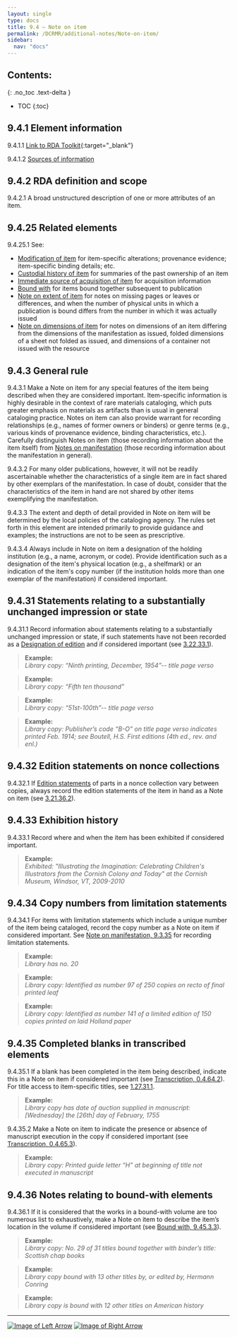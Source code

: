 ```yaml
---
layout: single
type: docs
title: 9.4 — Note on item
permalink: /DCRMR/additional-notes/Note-on-item/
sidebar:
  nav: "docs"
---
```


## Contents:
{: .no_toc .text-delta }

- TOC
{:toc}

## 9.4.1 Element information

<a name="9.4.1.1">9.4.1.1</a> [Link to RDA Toolkit](https://access.rdatoolkit.org/Content/Index?externalId=en-US_ala-d135d10a-4888-3955-bdb7-30a23c1add97){:target="_blank"}

<a name="9.4.1.2">9.4.1.2</a> [Sources of information](/DCRMR/additional-notes/#9011-sources-of-information)

## 9.4.2 RDA definition and scope

<a name="9.4.2.1">9.4.2.1</a> A broad unstructured description of one or more attributes of an item.

## 9.4.25 Related elements

<a name="9.4.25.1">9.4.25.1</a> See:

+ [Modification of item](/DCRMR/additional-notes/Modification-of-item/) for item-specific alterations; provenance evidence; item-specific binding details; etc.
+ [Custodial history of item](/DCRMR/additional-notes/Custodial-history-of-item/) for summaries of the past ownership of an item
+ [Immediate source of acquisition of item](/DCRMR/additional-notes/Immediate-source-of-acquisition-of-item/) for acquisition information
+ [Bound with](/DCRMR/additional-notes/Bound-with/) for items bound together subsequent to publication
+ [Note on extent of item](/DCRMR/additional-notes/Note-on-extent-of-item/) for notes on missing pages or leaves or differences, and when the number of physical units in which a publication is bound differs from the number in which it was actually issued
+ [Note on dimensions of item](/DCRMR/additional-notes/Note-on-dimensions-of-item/) for notes on dimensions of an item differing from the dimensions of the manifestation as issued, folded dimensions of a sheet not folded as issued, and dimensions of a container not issued with the resource

## 9.4.3 General rule

<a name="9.4.3.1">9.4.3.1</a> Make a Note on item for any special features of the item being described when they are considered important. Item-specific information is highly desirable in the context of rare materials cataloging, which puts greater emphasis on materials as artifacts than is usual in general cataloging practice. Notes on item can also provide warrant for recording relationships (e.g., names of former owners or binders) or genre terms (e.g., various kinds of provenance evidence, binding characteristics, etc.). Carefully distinguish Notes on item (those recording information about the item itself) from [Notes on manifestation](/DCRMR/additional-notes/Note-on-manifestation/) (those recording information about the manifestation in general).

<a name="9.4.3.2">9.4.3.2</a> For many older publications, however, it will not be readily ascertainable whether the characteristics of a single item are in fact shared by other exemplars of the manifestation. In case of doubt, consider that the characteristics of the item in hand are not shared by other items exemplifying the manifestation.

<a name="9.4.3.3">9.4.3.3</a> The extent and depth of detail provided in Note on item will be determined by the local policies of the cataloging agency. The rules set forth in this element are intended primarily to provide guidance and examples; the instructions are not to be seen as prescriptive.

<a name="9.4.3.4">9.4.3.4</a> Always include in Note on item a designation of the holding institution (e.g., a name, acronym, or code). Provide identification such as a designation of the item's physical location (e.g., a shelfmark) or an indication of the item's copy number (if the institution holds more than one exemplar of the manifestation) if considered important.

## 9.4.31 Statements relating to a substantially unchanged impression or state

<a name="9.4.31.1">9.4.31.1</a> Record information about statements relating to a substantially unchanged impression or state, if such statements have not been recorded as a [Designation of edition](/DCRMR/edition/Designation-of-edition/) and if considered important (see [3.22.33.1](/DCRMR/edition/Designation-of-edition/#3.22.33.1)).

>**Example:**  
><CITE>Library copy: “Ninth printing, December, 1954”-- title page verso</CITE>

>**Example:**  
><CITE>Library copy: “Fifth ten thousand”</CITE>

>**Example:**  
><CITE>Library copy: “51st-100th”-- title page verso</CITE>

>**Example:**  
><CITE>Library copy: Publisher’s code “B-O” on title page verso indicates printed Feb. 1914; see Boutell, H.S. First editions (4th ed., rev. and enl.)</CITE>

## 9.4.32 Edition statements on nonce collections

<a name="9.4.32.1">9.4.32.1</a> If [Edition statements](/DCRMR/edition/Edition-statement/) of parts in a nonce collection vary between copies, always record the edition statements of the item in hand as a Note on item (see [3.21.36.2](/DCRMR/edition/Edition-statement/#3.21.36.2)).

## 9.4.33 Exhibition history

<a name="9.4.33.1">9.4.33.1</a> Record where and when the item has been exhibited if considered important.

>**Example:**  
><CITE>Exhibited: "Illustrating the Imagination: Celebrating Children's Illustrators from the Cornish Colony and Today" at the Cornish Museum, Windsor, VT, 2009-2010</CITE>

## 9.4.34 Copy numbers from limitation statements

<a name="9.4.34.1">9.4.34.1</a> For items with limitation statements which include a unique number of the item being cataloged, record the copy number as a Note on item if considered important. See [Note on manifestation, 9.3.35](/DCRMR/additional-notes/Note-on-manifestation/#9335-limitation-statements) for recording limitation statements.

>**Example:**  
><CITE>Library has no. 20</CITE>

>**Example:**  
><CITE>Library copy: Identified as number 97 of 250 copies on recto of final printed leaf</CITE>

>**Example:**  
><CITE>Library copy: Identified as number 141 of a limited edition of 150 copies printed on laid Holland paper</CITE>

## 9.4.35 Completed blanks in transcribed elements

<a name="9.4.35.1">9.4.35.1</a> If a blank has been completed in the item being described, indicate this in a Note on item if considered important (see [Transcription, 0.4.64.2](/DCRMR/general-rules/Transcription/#0.4.64.2)). For title access to item-specific titles, see [1.27.31.1](/DCRMR/title/Title-of-item/#1.27.31.1).

>**Example:**  
><CITE>Library copy has date of auction supplied in manuscript: [Wednesday] the [26th] day of February, 1755</CITE>

<a name="9.4.35.2">9.4.35.2</a> Make a Note on item to indicate the presence or absence of manuscript execution in the copy if considered important (see [Transcription, 0.4.65.3](/DCRMR/general-rules/Transcription/#0.4.65.3)).

>**Example:**  
><CITE>Library copy: Printed guide letter “H” at beginning of title not executed in manuscript</CITE>

## 9.4.36 Notes relating to bound-with elements

<a name="9.4.36.1">9.4.36.1</a> If it is considered that the works in a bound-with volume are too numerous list to exhaustively, make a Note on item to describe the item’s location in the volume if considered important (see [Bound with, 9.45.3.3](/DCRMR/additional-notes/Bound-with/#9.45.3.3)).

>**Example:**  
><CITE>Library copy: No. 29 of 31 titles bound together with binder’s title: Scottish chap books</CITE>

>**Example:**  
><CITE>Library copy bound with 13 other titles by, or edited by, Hermann Conring</CITE>

>**Example:**  
><CITE>Library copy is bound with 12 other titles on American history</CITE>

---

[![Image of Left Arrow](https://rbms-bsc.github.io/DCRMR/assets/pictures/navigation/Arrow_Left.png "9.34 — On carrier unit with")](/DCRMR/additional-notes/On-carrier-unit-with/) [![Image of Right Arrow](https://rbms-bsc.github.io/DCRMR/assets/pictures/navigation/Arrow_Right.png "9.41 — Modification of item")](/DCRMR/additional-notes/Modification-of-item/)